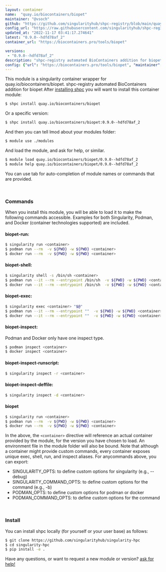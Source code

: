 ```yaml
---
layout: container
name:  "quay.io/biocontainers/biopet"
maintainer: "@vsoch"
github: "https://github.com/singularityhub/shpc-registry/blob/main/quay.io/biocontainers/biopet/container.yaml"
config_url: "https://raw.githubusercontent.com/singularityhub/shpc-registry/main/quay.io/biocontainers/biopet/container.yaml"
updated_at: "2022-11-17 03:41:17.274641"
latest: "0.9.0--hdfd78af_2"
container_url: "https://biocontainers.pro/tools/biopet"

versions:
 - "0.9.0--hdfd78af_2"
description: "shpc-registry automated BioContainers addition for biopet"
config: {"url": "https://biocontainers.pro/tools/biopet", "maintainer": "@vsoch", "description": "shpc-registry automated BioContainers addition for biopet", "latest": {"0.9.0--hdfd78af_2": "sha256:583ddee2ff12edd2a12cf643de3891f9358c1084d392bc2c45db6fd16f59d6c4"}, "tags": {"0.9.0--hdfd78af_2": "sha256:583ddee2ff12edd2a12cf643de3891f9358c1084d392bc2c45db6fd16f59d6c4"}, "docker": "quay.io/biocontainers/biopet"}
---
```


This module is a singularity container wrapper for quay.io/biocontainers/biopet.
shpc-registry automated BioContainers addition for biopet
After [installing shpc](#install) you will want to install this container module:


```bash
$ shpc install quay.io/biocontainers/biopet
```

Or a specific version:

```bash
$ shpc install quay.io/biocontainers/biopet:0.9.0--hdfd78af_2
```

And then you can tell lmod about your modules folder:

```bash
$ module use ./modules
```

And load the module, and ask for help, or similar.

```bash
$ module load quay.io/biocontainers/biopet/0.9.0--hdfd78af_2
$ module help quay.io/biocontainers/biopet/0.9.0--hdfd78af_2
```

You can use tab for auto-completion of module names or commands that are provided.

<br>

### Commands

When you install this module, you will be able to load it to make the following commands accessible.
Examples for both Singularity, Podman, and Docker (container technologies supported) are included.

#### biopet-run:

```bash
$ singularity run <container>
$ podman run --rm  -v ${PWD} -w ${PWD} <container>
$ docker run --rm  -v ${PWD} -w ${PWD} <container>
```

#### biopet-shell:

```bash
$ singularity shell -s /bin/sh <container>
$ podman run --it --rm --entrypoint /bin/sh  -v ${PWD} -w ${PWD} <container>
$ docker run --it --rm --entrypoint /bin/sh  -v ${PWD} -w ${PWD} <container>
```

#### biopet-exec:

```bash
$ singularity exec <container> "$@"
$ podman run --it --rm --entrypoint ""  -v ${PWD} -w ${PWD} <container> "$@"
$ docker run --it --rm --entrypoint ""  -v ${PWD} -w ${PWD} <container> "$@"
```

#### biopet-inspect:

Podman and Docker only have one inspect type.

```bash
$ podman inspect <container>
$ docker inspect <container>
```

#### biopet-inspect-runscript:

```bash
$ singularity inspect -r <container>
```

#### biopet-inspect-deffile:

```bash
$ singularity inspect -d <container>
```



#### biopet

```bash
$ singularity run <container>
$ podman run --rm  -v ${PWD} -w ${PWD} <container>
$ docker run --rm  -v ${PWD} -w ${PWD} <container>
```


In the above, the `<container>` directive will reference an actual container provided
by the module, for the version you have chosen to load. An environment file in the
module folder will also be bound. Note that although a container
might provide custom commands, every container exposes unique exec, shell, run, and
inspect aliases. For anycommands above, you can export:

 - SINGULARITY_OPTS: to define custom options for singularity (e.g., --debug)
 - SINGULARITY_COMMAND_OPTS: to define custom options for the command (e.g., -b)
 - PODMAN_OPTS: to define custom options for podman or docker
 - PODMAN_COMMAND_OPTS: to define custom options for the command

<br>

### Install

You can install shpc locally (for yourself or your user base) as follows:

```bash
$ git clone https://github.com/singularityhub/singularity-hpc
$ cd singularity-hpc
$ pip install -e .
```

Have any questions, or want to request a new module or version? [ask for help!](https://github.com/singularityhub/singularity-hpc/issues)